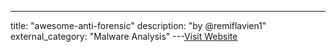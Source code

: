 ---
title: "awesome-anti-forensic"
description: "by @remiflavien1"
external_category: "Malware Analysis"
---[Visit Website](https://github.com/remiflavien1/awesome-anti-forensic)

